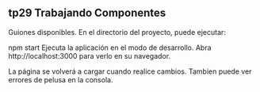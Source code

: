 ## tp29 Trabajando Componentes


Guiones disponibles.
En el directorio del proyecto, puede ejecutar:

npm start
Ejecuta la aplicación en el modo de desarrollo.
Abra http://localhost:3000 para verlo en su navegador.

La página se volverá a cargar cuando realice cambios.
Tambien puede ver errores de pelusa en la consola.

